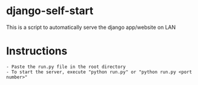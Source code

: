 # django-self-start
This is a script to automatically serve the django app/website on LAN 

# Instructions
	- Paste the run.py file in the root directory
	- To start the server, execute "python run.py" or "python run.py <port number>" 